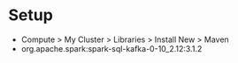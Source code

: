 # Setup
- Compute > My Cluster > Libraries > Install New > Maven
- org.apache.spark:spark-sql-kafka-0-10_2.12:3.1.2
